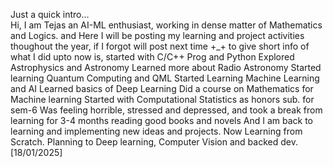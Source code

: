 Just a quick intro...    
Hi, I am Tejas an AI-ML enthusiast, working in dense matter of Mathematics and Logics.
and Here I will be posting my learning and project activities thoughout the year, if I forgot will post next time +_+ 
to give short info of what I did upto now is, 
started with C/C++ Prog and Python
Explored Astrophysics and Astronomy
Learned more about Radio Astronomy
Started learning Quantum Computing and QML
Started Learning Machine Learning and AI
Learned basics of Deep Learning
Did a course on Mathematics for Machine learning
Started with Computational Statistics as honors sub. for sem-6
Was feeling horrible, stressed and depressed, and took a break from learning for 3-4 months reading good books and novels 
And I am back to learning and implementing new ideas and projects.
Now Learning from Scratch.
Planning to Deep learning, Computer Vision and backed dev.
[18/01/2025]
